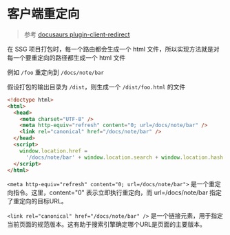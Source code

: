 # 客户端重定向

> 参考 [docusaurs plugin-client-redirect](https://docusaurus.io/docs/api/plugins/@docusaurus/plugin-client-redirects)

在 SSG 项目打包时，每一个路由都会生成一个 html 文件，所以实现方法就是对每一个要重定向的路径都生成一个 html 文件

例如 `/foo` 重定向到 `/docs/note/bar`

假设打包的输出目录为 `/dist`，则生成一个 `/dist/foo.html` 的文件

```html
<!doctype html>
<html>
  <head>
    <meta charset="UTF-8" />
    <meta http-equiv="refresh" content="0; url=/docs/note/bar" />
    <link rel="canonical" href="/docs/note/bar" />
  </head>
  <script>
    window.location.href =
      '/docs/note/bar' + window.location.search + window.location.hash
  </script>
</html>
```

`<meta http-equiv="refresh" content="0; url=/docs/note/bar">` 是一个重定向指令。这里，content="0" 表示立即执行重定向，而 url=/docs/note/bar 指定了重定向的目标URL。

`<link rel="canonical" href="/docs/note/bar" />` 是一个链接元素，用于指定当前页面的规范版本。这有助于搜索引擎确定哪个URL是页面的主要版本。
